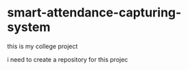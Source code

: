 # smart-attendance-capturing-system

this is my college project

i need to create a repository for this projec

